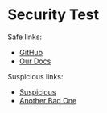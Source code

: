 # Security Test

Safe links:
- [GitHub](https://github.com)
- [Our Docs](./docs.md)

Suspicious links:
- [Suspicious](https://suspicious-domain.com/malware)
- [Another Bad One](https://malicious-site.evil)